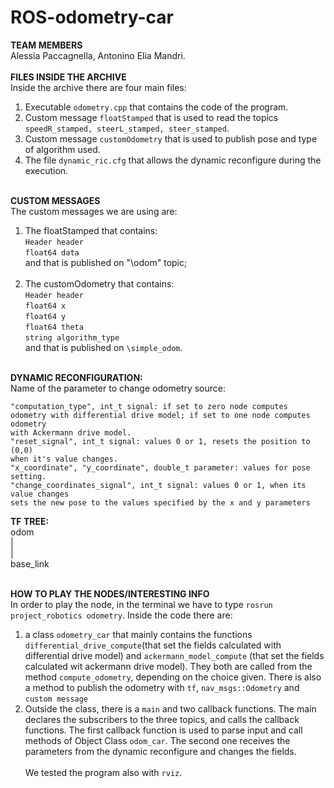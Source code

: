 # ROS-odometry-car

**TEAM MEMBERS**<br>
Alessia Paccagnella, Antonino Elia Mandri.<br><br>
**FILES INSIDE THE ARCHIVE**<br>
Inside the archive there are four main files:<br>
1) Executable ```odometry.cpp``` that contains the code of the program.<br>
2) Custom message ```floatStamped``` that is used to read the topics ```speedR_stamped, steerL_stamped, steer_stamped```.<br>
3) Custom message ```customOdometry``` that is used to publish pose and type of algorithm used.<br>
4) The file ```dynamic_ric.cfg``` that allows the dynamic reconfigure during the execution.<br><br>

**CUSTOM MESSAGES**<br>
The custom messages we are using are:<br>
1) The floatStamped that contains:<br>
	```Header header```<br>
	```float64 data```<br>
and that is published on "\odom" topic;<br><br>
2) The customOdometry that contains:<br>
	```Header header```<br>
	```float64 x```<br>
	```float64 y```<br>
	```float64 theta```<br>
	```string algorithm_type```<br>
and that is published on ```\simple_odom```.<br><br>

**DYNAMIC RECONFIGURATION:**<br>
Name of the parameter to change odometry source:<br>

	"computation_type", int_t signal: if set to zero node computes 
	odometry with differential drive model; if set to one node computes odometry 
	with Ackermann drive model.
	"reset_signal", int_t signal: values 0 or 1, resets the position to (0,0)
	when it's value changes.
	"x_coordinate", "y_coordinate", double_t parameter: values for pose setting.
	"change_coordinates_signal", int_t signal: values 0 or 1, when its value changes
	sets the new pose to the values specified by the x and y parameters
**TF TREE:**<br>
	 odom<br>
	  |<br>
	  |<br>
	base_link<br><br>
	
**HOW TO PLAY THE NODES/INTERESTING INFO**<br>
In order to play the node, in the terminal we have to type ```rosrun project_robotics odometry```. Inside the code there are:<br>
1) a class ```odometry_car``` that mainly contains the functions ```differential_drive_compute```(that set the fields calculated with differential drive model) and ```ackermann_model_compute``` (that set the fields calculated wit ackermann drive model). They both are called from the method ```compute_odometry```, depending on the choice given. There is also a method to publish the odometry with ```tf```, ```nav_msgs::Odometry``` and ```custom message```<br>
2) Outside the class, there is a ```main``` and two callback functions. The main declares the subscribers to the three topics, and calls the callback functions. The first callback function is used to parse input and call methods of Object Class ```odom_car```. The second one receives the parameters from the dynamic reconfigure and changes the fields. <br><br>
We tested the program also with ```rviz```.

